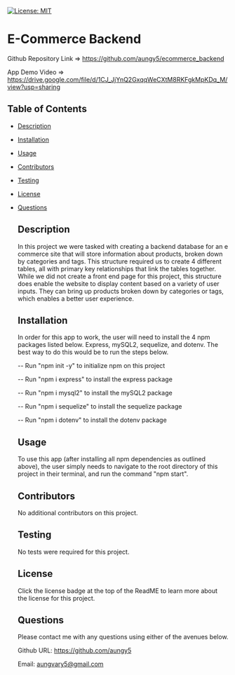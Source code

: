 [![License: MIT](https://img.shields.io/badge/License-MIT-blue.svg)](https://opensource.org/licenses/MIT)

  # E-Commerce Backend
  
  Github Repository Link => https://github.com/aungy5/ecommerce_backend
  
  App Demo Video => https://drive.google.com/file/d/1CJ_JjYnQ2GxqqWeCXtM8RKFgkMpKDq_M/view?usp=sharing
  
  ## Table of Contents
- [Description](#description)

- [Installation](#installation)

- [Usage](#usage)

- [Contributors](#contributors)

- [Testing](#testing)

- [License](#license)

- [Questions](#questions)

  ## Description
  In this project we were tasked with creating a backend database for an e commerce site that will store information about products, broken down by categories and tags. This structure required us to create 4 different tables, all with primary key relationships that link the tables together. While we did not create a front end page for this project, this structure does enable the website to display content based on a variety of user inputs. They can bring up products broken down by categories or tags, which enables a better user experience. 
  ## Installation
  In order for this app to work, the user will need to install the 4 npm packages listed below. Express, mySQL2, sequelize, and dotenv. The best way to do this would be to run the steps below. 

  -- Run "npm init -y" to initialize npm on this project

  -- Run "npm i express" to install the express package
  
  -- Run "npm i mysql2" to install the mySQL2 package
  
  -- Run "npm i sequelize" to install the sequelize package
  
  -- Run "npm i dotenv" to install the dotenv package

  ## Usage
  To use this app (after installing all npm dependencies as outlined above), the user simply needs to navigate to the root directory of this project in their terminal, and run the command "npm start".
  ## Contributors
  No additional contributors on this project. 
  ## Testing
  No tests were required for this project.
  ## License
  Click the license badge at the top of the ReadME to learn more about the license for this project. 

  ## Questions

  Please contact me with any questions using either of the avenues below. 

  Github URL: https://github.com/aungy5

  Email: aungvary5@gmail.com

